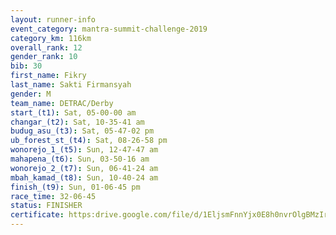 ```yaml
---
layout: runner-info 
event_category: mantra-summit-challenge-2019 
category_km: 116km 
overall_rank: 12
gender_rank: 10
bib: 30
first_name: Fikry
last_name: Sakti Firmansyah
gender: M
team_name: DETRAC/Derby
start_(t1): Sat, 05-00-00 am
changar_(t2): Sat, 10-35-41 am
budug_asu_(t3): Sat, 05-47-02 pm
ub_forest_st_(t4): Sat, 08-26-58 pm
wonorejo_1_(t5): Sun, 12-47-47 am
mahapena_(t6): Sun, 03-50-16 am
wonorejo_2_(t7): Sun, 06-41-24 am
mbah_kamad_(t8): Sun, 10-40-24 am
finish_(t9): Sun, 01-06-45 pm
race_time: 32-06-45
status: FINISHER
certificate: https:drive.google.com/file/d/1EljsmFnnYjx0E8h0nvrOlgBMzIrQj5yf/view?usp=sharing
---
```

